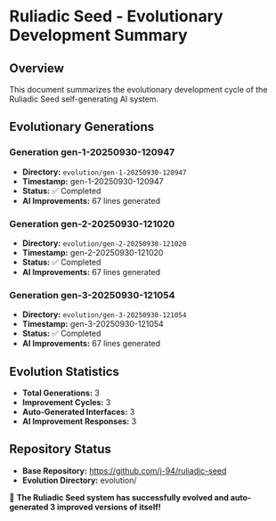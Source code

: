 # Ruliadic Seed - Evolutionary Development Summary

## Overview

This document summarizes the evolutionary development cycle of the Ruliadic Seed self-generating AI system.

## Evolutionary Generations



### Generation gen-1-20250930-120947
- **Directory:** `evolution/gen-1-20250930-120947`
- **Timestamp:** gen-1-20250930-120947
- **Status:** ✅ Completed
- **AI Improvements:**       67 lines generated

### Generation gen-2-20250930-121020
- **Directory:** `evolution/gen-2-20250930-121020`
- **Timestamp:** gen-2-20250930-121020
- **Status:** ✅ Completed
- **AI Improvements:**       67 lines generated

### Generation gen-3-20250930-121054
- **Directory:** `evolution/gen-3-20250930-121054`
- **Timestamp:** gen-3-20250930-121054
- **Status:** ✅ Completed
- **AI Improvements:**       67 lines generated

## Evolution Statistics
- **Total Generations:** 3
- **Improvement Cycles:** 3
- **Auto-Generated Interfaces:** 3
- **AI Improvement Responses:** 3

## Repository Status
- **Base Repository:** https://github.com/j-94/ruliadic-seed
- **Evolution Directory:** evolution/

🚀 **The Ruliadic Seed system has successfully evolved and auto-generated 3 improved versions of itself!**
